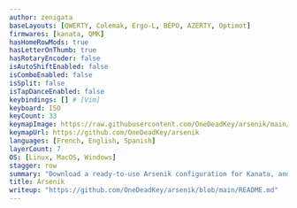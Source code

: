 ```yaml
---
author: zenigata
baseLayouts: [QWERTY, Colemak, Ergo-L, BÉPO, AZERTY, Optimot]
firmwares: [kanata, QMK]
hasHomeRowMods: true
hasLetterOnThumb: true
hasRotaryEncoder: false
isAutoShiftEnabled: false
isComboEnabled: false
isSplit: false
isTapDanceEnabled: false
keybindings: [] # [Vim]
keyboard: ISO
keyCount: 33
keymapImage: https://raw.githubusercontent.com/OneDeadKey/arsenik/main/img/all.svg
keymapUrl: https://github.com/OneDeadKey/arsenik
languages: [French, English, Spanish]
layerCount: 7
OS: [Linux, MacOS, Windows]
stagger: row
summary: "Download a ready-to-use Arsenik configuration for Kanata, and enjoy your regular features that were normally only accessible to a programmable keyboard: Angle mod, Mod-taps, Home Row Mods, Symbols layer or Navigation layer."
title: Arsenik
writeup: "https://github.com/OneDeadKey/arsenik/blob/main/README.md"
---
```

